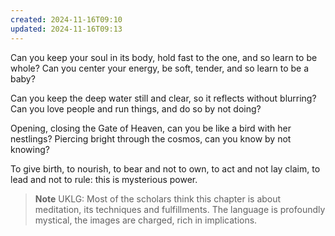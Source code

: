 ```yaml
---
created: 2024-11-16T09:10
updated: 2024-11-16T09:13
---
```



Can you keep your soul in its body,
hold fast to the one,
and so learn to be whole?
Can you center your energy,
be soft, tender,
and so learn to be a baby?

Can you keep the deep water still and clear,
so it reflects without blurring?
Can you love people and run things,
and do so by not doing?

Opening, closing the Gate of Heaven,
can you be like a bird with her nestlings?
Piercing bright through the cosmos,
can you know by not knowing?

To give birth, to nourish,
to bear and not to own,
to act and not lay claim,
to lead and not to rule:
this is mysterious power.


> **Note** UKLG: Most of the scholars think this chapter is about meditation, its techniques and fulfillments. The language is profoundly mystical, the images are charged, rich in implications.


